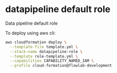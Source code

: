 # datapipeline default role

Data pipeline default role

To deploy using aws cli:
```sh
aws cloudformation deploy \
  --template-file template.yml \
  --stack-name datapipeline-role \
  --template role-template.yml \
  --capabilities CAPABILITY_NAMED_IAM \
  --profile cloud-formation@flowlab-development
```
